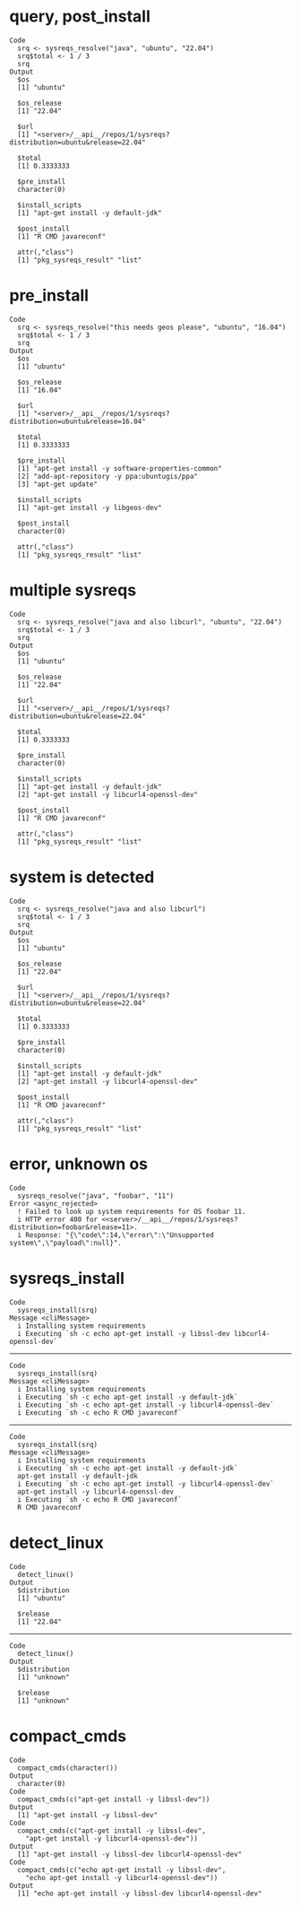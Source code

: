 # query, post_install

    Code
      srq <- sysreqs_resolve("java", "ubuntu", "22.04")
      srq$total <- 1 / 3
      srq
    Output
      $os
      [1] "ubuntu"
      
      $os_release
      [1] "22.04"
      
      $url
      [1] "<server>/__api__/repos/1/sysreqs?distribution=ubuntu&release=22.04"
      
      $total
      [1] 0.3333333
      
      $pre_install
      character(0)
      
      $install_scripts
      [1] "apt-get install -y default-jdk"
      
      $post_install
      [1] "R CMD javareconf"
      
      attr(,"class")
      [1] "pkg_sysreqs_result" "list"              

# pre_install

    Code
      srq <- sysreqs_resolve("this needs geos please", "ubuntu", "16.04")
      srq$total <- 1 / 3
      srq
    Output
      $os
      [1] "ubuntu"
      
      $os_release
      [1] "16.04"
      
      $url
      [1] "<server>/__api__/repos/1/sysreqs?distribution=ubuntu&release=16.04"
      
      $total
      [1] 0.3333333
      
      $pre_install
      [1] "apt-get install -y software-properties-common"
      [2] "add-apt-repository -y ppa:ubuntugis/ppa"      
      [3] "apt-get update"                               
      
      $install_scripts
      [1] "apt-get install -y libgeos-dev"
      
      $post_install
      character(0)
      
      attr(,"class")
      [1] "pkg_sysreqs_result" "list"              

# multiple sysreqs

    Code
      srq <- sysreqs_resolve("java and also libcurl", "ubuntu", "22.04")
      srq$total <- 1 / 3
      srq
    Output
      $os
      [1] "ubuntu"
      
      $os_release
      [1] "22.04"
      
      $url
      [1] "<server>/__api__/repos/1/sysreqs?distribution=ubuntu&release=22.04"
      
      $total
      [1] 0.3333333
      
      $pre_install
      character(0)
      
      $install_scripts
      [1] "apt-get install -y default-jdk"         
      [2] "apt-get install -y libcurl4-openssl-dev"
      
      $post_install
      [1] "R CMD javareconf"
      
      attr(,"class")
      [1] "pkg_sysreqs_result" "list"              

# system is detected

    Code
      srq <- sysreqs_resolve("java and also libcurl")
      srq$total <- 1 / 3
      srq
    Output
      $os
      [1] "ubuntu"
      
      $os_release
      [1] "22.04"
      
      $url
      [1] "<server>/__api__/repos/1/sysreqs?distribution=ubuntu&release=22.04"
      
      $total
      [1] 0.3333333
      
      $pre_install
      character(0)
      
      $install_scripts
      [1] "apt-get install -y default-jdk"         
      [2] "apt-get install -y libcurl4-openssl-dev"
      
      $post_install
      [1] "R CMD javareconf"
      
      attr(,"class")
      [1] "pkg_sysreqs_result" "list"              

# error, unknown os

    Code
      sysreqs_resolve("java", "foobar", "11")
    Error <async_rejected>
      ! Failed to look up system requirements for OS foobar 11.
      i HTTP error 400 for <<server>/__api__/repos/1/sysreqs?distribution=foobar&release=11>.
      i Response: "{\"code\":14,\"error\":\"Unsupported system\",\"payload\":null}".

# sysreqs_install

    Code
      sysreqs_install(srq)
    Message <cliMessage>
      i Installing system requirements
      i Executing `sh -c echo apt-get install -y libssl-dev libcurl4-openssl-dev`

---

    Code
      sysreqs_install(srq)
    Message <cliMessage>
      i Installing system requirements
      i Executing `sh -c echo apt-get install -y default-jdk`
      i Executing `sh -c echo apt-get install -y libcurl4-openssl-dev`
      i Executing `sh -c echo R CMD javareconf`

---

    Code
      sysreqs_install(srq)
    Message <cliMessage>
      i Installing system requirements
      i Executing `sh -c echo apt-get install -y default-jdk`
      apt-get install -y default-jdk
      i Executing `sh -c echo apt-get install -y libcurl4-openssl-dev`
      apt-get install -y libcurl4-openssl-dev
      i Executing `sh -c echo R CMD javareconf`
      R CMD javareconf

# detect_linux

    Code
      detect_linux()
    Output
      $distribution
      [1] "ubuntu"
      
      $release
      [1] "22.04"
      

---

    Code
      detect_linux()
    Output
      $distribution
      [1] "unknown"
      
      $release
      [1] "unknown"
      

# compact_cmds

    Code
      compact_cmds(character())
    Output
      character(0)
    Code
      compact_cmds(c("apt-get install -y libssl-dev"))
    Output
      [1] "apt-get install -y libssl-dev"
    Code
      compact_cmds(c("apt-get install -y libssl-dev",
        "apt-get install -y libcurl4-openssl-dev"))
    Output
      [1] "apt-get install -y libssl-dev libcurl4-openssl-dev"
    Code
      compact_cmds(c("echo apt-get install -y libssl-dev",
        "echo apt-get install -y libcurl4-openssl-dev"))
    Output
      [1] "echo apt-get install -y libssl-dev libcurl4-openssl-dev"

